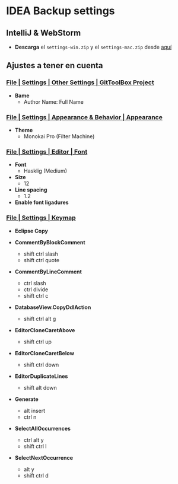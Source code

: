 # IDEA Backup settings
## IntelliJ & WebStorm

* **Descarga** el `settings-win.zip` y el `settings-mac.zip` desde [aquí](https://github.com/ekzGuille/intellij-settings/releases)

## Ajustes a tener en cuenta

### [File | Settings | Other Settings | GitToolBox Project](jetbrains://WebStorm/settings?name=Other+Settings--GitToolBox+Project)
* **Bame**
  * Author Name: Full Name

### [File | Settings | Appearance & Behavior | Appearance](jetbrains://WebStorm/settings?name=Appearance+%26+Behavior--Appearance)
* **Theme**
  * Monokai Pro (Filter Machine)

### [File | Settings | Editor | Font](jetbrains://WebStorm/settings?name=Editor--Font)
* **Font**
  * Hasklig (Medium)
* **Size**
  * 12
* **Line spacing**
  * 1.2
* **Enable font ligadures**

### [File | Settings | Keymap](jetbrains://WebStorm/settings?name=Keymap)
* **Eclipse Copy**
* **CommentByBlockComment**
  * shift ctrl slash
  * shift ctrl quote

* **CommentByLineComment**
  * ctrl slash
  * ctrl divide
  * shift ctrl c

* **DatabaseView.CopyDdlAction**
  * shift ctrl alt g

* **EditorCloneCaretAbove**
  * shift ctrl up

* **EditorCloneCaretBelow**
  * shift ctrl down

* **EditorDuplicateLines**
  * shift alt down

* **Generate**
  * alt insert
  * ctrl n

* **SelectAllOccurrences**
  * ctrl alt y
  * shift ctrl l

* **SelectNextOccurrence**
  * alt y
  * shift ctrl d
